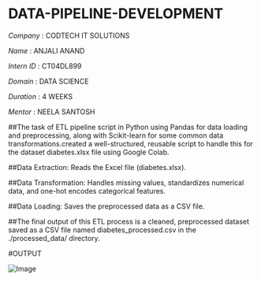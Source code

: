 # DATA-PIPELINE-DEVELOPMENT

*Company* : CODTECH IT SOLUTIONS 

*Name* : ANJALI ANAND

*Intern ID* : CT04DL899

*Domain* : DATA SCIENCE 

*Duration* : 4 WEEKS

*Mentor* : NEELA SANTOSH 

##The task of ETL pipeline script in Python using Pandas for data loading and preprocessing, along with Scikit-learn for some common data transformations.created a well-structured, reusable script to handle this for the dataset diabetes.xlsx file using Google Colab.

##Data Extraction: Reads the Excel file (diabetes.xlsx).

##Data Transformation: Handles missing values, standardizes numerical data, and one-hot encodes categorical features.

##Data Loading: Saves the preprocessed data as a CSV file.

##The final output of this ETL process is a cleaned, preprocessed dataset saved as a CSV file named diabetes_processed.csv in the ./processed_data/ directory.


#OUTPUT

![Image](https://github.com/user-attachments/assets/19f09823-048f-4497-bd3b-13a92bdfe16c)
